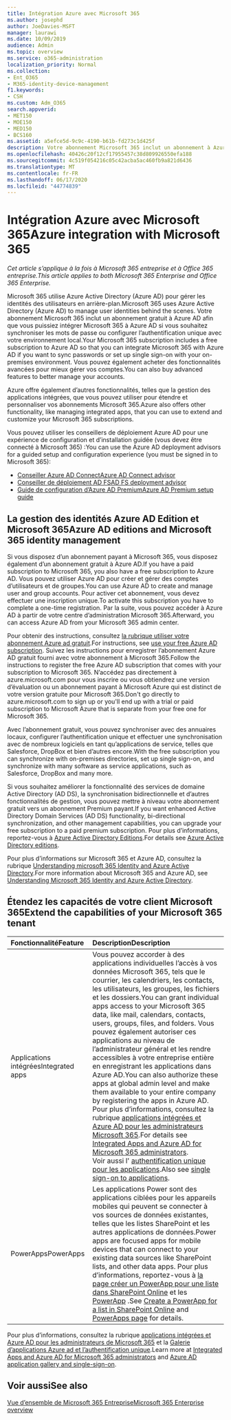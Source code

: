 ```yaml
---
title: Intégration Azure avec Microsoft 365
ms.author: josephd
author: JoeDavies-MSFT
manager: laurawi
ms.date: 10/09/2019
audience: Admin
ms.topic: overview
ms.service: o365-administration
localization_priority: Normal
ms.collection:
- Ent_O365
- M365-identity-device-management
f1.keywords:
- CSH
ms.custom: Adm_O365
search.appverid:
- MET150
- MOE150
- MED150
- BCS160
ms.assetid: a5efce5d-9c9c-4190-b61b-fd273c1d425f
description: Votre abonnement Microsoft 365 inclut un abonnement à Azure AD. Intégrez Microsoft 365 à Azure AD si vous voulez une synchronisation de mot de passe ou une authentification unique avec votre environnement local.
ms.openlocfilehash: 40426c20f12cf17955457c38d809926550efa188
ms.sourcegitcommit: 4c519f054216c05c42acba5ac460fb9a821d6436
ms.translationtype: MT
ms.contentlocale: fr-FR
ms.lasthandoff: 06/17/2020
ms.locfileid: "44774839"
---
```

# <a name="azure-integration-with-microsoft-365"></a><span data-ttu-id="b49e2-104">Intégration Azure avec Microsoft 365</span><span class="sxs-lookup"><span data-stu-id="b49e2-104">Azure integration with Microsoft 365</span></span>

<span data-ttu-id="b49e2-105">*Cet article s’applique à la fois à Microsoft 365 entreprise et à Office 365 entreprise.*</span><span class="sxs-lookup"><span data-stu-id="b49e2-105">*This article applies to both Microsoft 365 Enterprise and Office 365 Enterprise.*</span></span>

<span data-ttu-id="b49e2-106">Microsoft 365 utilise Azure Active Directory (Azure AD) pour gérer les identités des utilisateurs en arrière-plan.</span><span class="sxs-lookup"><span data-stu-id="b49e2-106">Microsoft 365 uses Azure Active Directory (Azure AD) to manage user identities behind the scenes.</span></span> <span data-ttu-id="b49e2-107">Votre abonnement Microsoft 365 inclut un abonnement gratuit à Azure AD afin que vous puissiez intégrer Microsoft 365 à Azure AD si vous souhaitez synchroniser les mots de passe ou configurer l’authentification unique avec votre environnement local.</span><span class="sxs-lookup"><span data-stu-id="b49e2-107">Your Microsoft 365 subscription includes a free subscription to Azure AD so that you can integrate Microsoft 365 with Azure AD if you want to sync passwords or set up single sign-on with your on-premises environment.</span></span> <span data-ttu-id="b49e2-108">Vous pouvez également acheter des fonctionnalités avancées pour mieux gérer vos comptes.</span><span class="sxs-lookup"><span data-stu-id="b49e2-108">You can also buy advanced features to better manage your accounts.</span></span>
  
<span data-ttu-id="b49e2-109">Azure offre également d’autres fonctionnalités, telles que la gestion des applications intégrées, que vous pouvez utiliser pour étendre et personnaliser vos abonnements Microsoft 365.</span><span class="sxs-lookup"><span data-stu-id="b49e2-109">Azure also offers other functionality, like managing integrated apps, that you can use to extend and customize your Microsoft 365 subscriptions.</span></span>
  
<span data-ttu-id="b49e2-110">Vous pouvez utiliser les conseillers de déploiement Azure AD pour une expérience de configuration et d’installation guidée (vous devez être connecté à Microsoft 365) :</span><span class="sxs-lookup"><span data-stu-id="b49e2-110">You can use the Azure AD deployment advisors for a guided setup and configuration experience (you must be signed in to Microsoft 365):</span></span>

 - [<span data-ttu-id="b49e2-111">Conseiller Azure AD Connect</span><span class="sxs-lookup"><span data-stu-id="b49e2-111">Azure AD Connect advisor</span></span>](https://aka.ms/aadconnectpwsync)
 - [<span data-ttu-id="b49e2-112">Conseiller de déploiement AD FS</span><span class="sxs-lookup"><span data-stu-id="b49e2-112">AD FS deployment advisor</span></span>](https://aka.ms/adfsguidance)
 - [<span data-ttu-id="b49e2-113">Guide de configuration d’Azure AD Premium</span><span class="sxs-lookup"><span data-stu-id="b49e2-113">Azure AD Premium setup guide</span></span>](https://aka.ms/aadpguidance)
  
## <a name="azure-ad-editions-and-microsoft-365-identity-management"></a><span data-ttu-id="b49e2-114">La gestion des identités Azure AD Edition et Microsoft 365</span><span class="sxs-lookup"><span data-stu-id="b49e2-114">Azure AD editions and Microsoft 365 identity management</span></span>

<span data-ttu-id="b49e2-115">Si vous disposez d’un abonnement payant à Microsoft 365, vous disposez également d’un abonnement gratuit à Azure AD.</span><span class="sxs-lookup"><span data-stu-id="b49e2-115">If you have a paid subscription to Microsoft 365, you also have a free subscription to Azure AD.</span></span> <span data-ttu-id="b49e2-116">Vous pouvez utiliser Azure AD pour créer et gérer des comptes d’utilisateurs et de groupes.</span><span class="sxs-lookup"><span data-stu-id="b49e2-116">You can use Azure AD to create and manage user and group accounts.</span></span> <span data-ttu-id="b49e2-117">Pour activer cet abonnement, vous devez effectuer une inscription unique.</span><span class="sxs-lookup"><span data-stu-id="b49e2-117">To activate this subscription you have to complete a one-time registration.</span></span> <span data-ttu-id="b49e2-118">Par la suite, vous pouvez accéder à Azure AD à partir de votre centre d’administration Microsoft 365.</span><span class="sxs-lookup"><span data-stu-id="b49e2-118">Afterward, you can access Azure AD from your Microsoft 365 admin center.</span></span> 

<span data-ttu-id="b49e2-119">Pour obtenir des instructions, consultez [la rubrique utiliser votre abonnement Azure ad gratuit](https://go.microsoft.com/fwlink/p/?LinkId=617127).</span><span class="sxs-lookup"><span data-stu-id="b49e2-119">For instructions, see [use your free Azure AD subscription](https://go.microsoft.com/fwlink/p/?LinkId=617127).</span></span> <span data-ttu-id="b49e2-120">Suivez les instructions pour enregistrer l’abonnement Azure AD gratuit fourni avec votre abonnement à Microsoft 365.</span><span class="sxs-lookup"><span data-stu-id="b49e2-120">Follow the instructions to register the free Azure AD subscription that comes with your subscription to Microsoft 365.</span></span> <span data-ttu-id="b49e2-121">N’accédez pas directement à azure.microsoft.com pour vous inscrire ou vous obtiendrez une version d’évaluation ou un abonnement payant à Microsoft Azure qui est distinct de votre version gratuite pour Microsoft 365.</span><span class="sxs-lookup"><span data-stu-id="b49e2-121">Don't go directly to azure.microsoft.com to sign up or you'll end up with a trial or paid subscription to Microsoft Azure that is separate from your free one for Microsoft 365.</span></span> 
  
<span data-ttu-id="b49e2-122">Avec l’abonnement gratuit, vous pouvez synchroniser avec des annuaires locaux, configurer l’authentification unique et effectuer une synchronisation avec de nombreux logiciels en tant qu’applications de service, telles que Salesforce, DropBox et bien d’autres encore.</span><span class="sxs-lookup"><span data-stu-id="b49e2-122">With the free subscription you can synchronize with on-premises directories, set up single sign-on, and synchronize with many software as service applications, such as Salesforce, DropBox and many more.</span></span>
  
<span data-ttu-id="b49e2-123">Si vous souhaitez améliorer la fonctionnalité des services de domaine Active Directory (AD DS), la synchronisation bidirectionnelle et d’autres fonctionnalités de gestion, vous pouvez mettre à niveau votre abonnement gratuit vers un abonnement Premium payant.</span><span class="sxs-lookup"><span data-stu-id="b49e2-123">If you want enhanced Active Directory Domain Services (AD DS) functionality, bi-directional synchronization, and other management capabilities, you can upgrade your free subscription to a paid premium subscription.</span></span> <span data-ttu-id="b49e2-124">Pour plus d’informations, reportez-vous à [Azure Active Directory Editions](https://azure.microsoft.com/pricing/details/active-directory/).</span><span class="sxs-lookup"><span data-stu-id="b49e2-124">For details see [Azure Active Directory editions](https://azure.microsoft.com/pricing/details/active-directory/).</span></span>
  
<span data-ttu-id="b49e2-125">Pour plus d’informations sur Microsoft 365 et Azure AD, consultez la rubrique [Understanding microsoft 365 Identity and Azure Active Directory](about-office-365-identity.md).</span><span class="sxs-lookup"><span data-stu-id="b49e2-125">For more information about Microsoft 365 and Azure AD, see [Understanding Microsoft 365 Identity and Azure Active Directory](about-office-365-identity.md).</span></span>
  
## <a name="extend-the-capabilities-of-your-microsoft-365-tenant"></a><span data-ttu-id="b49e2-126">Étendez les capacités de votre client Microsoft 365</span><span class="sxs-lookup"><span data-stu-id="b49e2-126">Extend the capabilities of your Microsoft 365 tenant</span></span>

|<span data-ttu-id="b49e2-127">**Fonctionnalité**</span><span class="sxs-lookup"><span data-stu-id="b49e2-127">**Feature**</span></span>|<span data-ttu-id="b49e2-128">**Description**</span><span class="sxs-lookup"><span data-stu-id="b49e2-128">**Description**</span></span>|
|:-----|:-----|
|<span data-ttu-id="b49e2-129">Applications intégrées</span><span class="sxs-lookup"><span data-stu-id="b49e2-129">Integrated apps</span></span>  <br/> |<span data-ttu-id="b49e2-130">Vous pouvez accorder à des applications individuelles l’accès à vos données Microsoft 365, tels que le courrier, les calendriers, les contacts, les utilisateurs, les groupes, les fichiers et les dossiers.</span><span class="sxs-lookup"><span data-stu-id="b49e2-130">You can grant individual apps access to your Microsoft 365 data, like mail, calendars, contacts, users, groups, files, and folders.</span></span> <span data-ttu-id="b49e2-131">Vous pouvez également autoriser ces applications au niveau de l’administrateur général et les rendre accessibles à votre entreprise entière en enregistrant les applications dans Azure AD.</span><span class="sxs-lookup"><span data-stu-id="b49e2-131">You can also authorize these apps at global admin level and make them available to your entire company by registering the apps in Azure AD.</span></span> <span data-ttu-id="b49e2-132">Pour plus d’informations, consultez la rubrique [applications intégrées et Azure AD pour les administrateurs Microsoft 365](https://support.office.com/article/cb2250e3-451e-416f-bf4e-363549652c2a).</span><span class="sxs-lookup"><span data-stu-id="b49e2-132">For details see [Integrated Apps and Azure AD for Microsoft 365 administrators](https://support.office.com/article/cb2250e3-451e-416f-bf4e-363549652c2a).</span></span>  <br/> <span data-ttu-id="b49e2-133">Voir aussi l' [authentification unique pour les applications](https://go.microsoft.com/fwlink/p/?LinkId=698604).</span><span class="sxs-lookup"><span data-stu-id="b49e2-133">Also see [single sign-on to applications](https://go.microsoft.com/fwlink/p/?LinkId=698604).</span></span>  <br/> |
|<span data-ttu-id="b49e2-134">PowerApps</span><span class="sxs-lookup"><span data-stu-id="b49e2-134">PowerApps</span></span>  <br/> | <span data-ttu-id="b49e2-135">Les applications Power sont des applications ciblées pour les appareils mobiles qui peuvent se connecter à vos sources de données existantes, telles que les listes SharePoint et les autres applications de données.</span><span class="sxs-lookup"><span data-stu-id="b49e2-135">Power apps are focused apps for mobile devices that can connect to your existing data sources like SharePoint lists, and other data apps.</span></span> <span data-ttu-id="b49e2-136">Pour plus d’informations, reportez-vous à [la page créer un PowerApp pour une liste dans SharePoint Online](https://support.office.com/article/9338b2d2-67ac-4b81-8e67-97da27e5e9ab) et les [PowerApp](https://powerapps.microsoft.com/) .</span><span class="sxs-lookup"><span data-stu-id="b49e2-136">See [Create a PowerApp for a list in SharePoint Online](https://support.office.com/article/9338b2d2-67ac-4b81-8e67-97da27e5e9ab) and [PowerApps page](https://powerapps.microsoft.com/) for details.</span></span>  <br/> |
   
<span data-ttu-id="b49e2-137">Pour plus d’informations, consultez la rubrique [applications intégrées et Azure AD pour les administrateurs de Microsoft 365](integrated-apps-and-azure-ads.md) et la [Galerie d’applications Azure ad et l’authentification unique](https://docs.microsoft.com/azure/active-directory/manage-apps/what-is-single-sign-on).</span><span class="sxs-lookup"><span data-stu-id="b49e2-137">Learn more at [Integrated Apps and Azure AD for Microsoft 365 administrators](integrated-apps-and-azure-ads.md) and [Azure AD application gallery and single-sign-on](https://docs.microsoft.com/azure/active-directory/manage-apps/what-is-single-sign-on).</span></span>

## <a name="see-also"></a><span data-ttu-id="b49e2-138">Voir aussi</span><span class="sxs-lookup"><span data-stu-id="b49e2-138">See also</span></span>

[<span data-ttu-id="b49e2-139">Vue d’ensemble de Microsoft 365 Entreprise</span><span class="sxs-lookup"><span data-stu-id="b49e2-139">Microsoft 365 Enterprise overview</span></span>](https://docs.microsoft.com/microsoft-365/enterprise/microsoft-365-overview)
